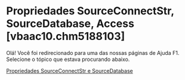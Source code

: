 
# Propriedades SourceConnectStr, SourceDatabase, Access [vbaac10.chm5188103]

Olá! Você foi redirecionado para uma das nossas páginas de Ajuda F1. Selecione o tópico que estava procurando abaixo.

[Propriedades SourceConnectStr e SourceDatabase](http://msdn.microsoft.com/library/eed57130-f030-b800-5b1a-92249d6c23a5%28Office.15%29.aspx)

